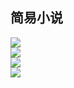 ## 简易小说
<img src="./source/simpleNovel_home" /><br/>
<img src="./source/simpleNovel_rank" /><br/>
<img src="./source/simpleNovel_list" /><br/>
<img src="./source/simpleNovel_content" />